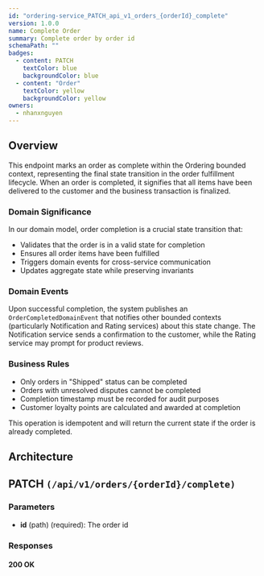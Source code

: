 ```yaml
---
id: "ordering-service_PATCH_api_v1_orders_{orderId}_complete"
version: 1.0.0
name: Complete Order
summary: Complete order by order id
schemaPath: ""
badges:
  - content: PATCH
    textColor: blue
    backgroundColor: blue
  - content: "Order"
    textColor: yellow
    backgroundColor: yellow
owners:
  - nhanxnguyen
---
```


## Overview

This endpoint marks an order as complete within the Ordering bounded context, representing the final state transition in the order fulfillment lifecycle. When an order is completed, it signifies that all items have been delivered to the customer and the business transaction is finalized.

### Domain Significance

In our domain model, order completion is a crucial state transition that:

- Validates that the order is in a valid state for completion
- Ensures all order items have been fulfilled
- Triggers domain events for cross-service communication
- Updates aggregate state while preserving invariants

### Domain Events

Upon successful completion, the system publishes an `OrderCompletedDomainEvent` that notifies other bounded contexts (particularly Notification and Rating services) about this state change. The Notification service sends a confirmation to the customer, while the Rating service may prompt for product reviews.

### Business Rules

- Only orders in "Shipped" status can be completed
- Orders with unresolved disputes cannot be completed
- Completion timestamp must be recorded for audit purposes
- Customer loyalty points are calculated and awarded at completion

This operation is idempotent and will return the current state if the order is already completed.

## Architecture

<NodeGraph />

## PATCH `(/api/v1/orders/{orderId}/complete)`

### Parameters

- **id** (path) (required): The order id

### Responses

#### <span className="text-green-500">200 OK</span>

<SchemaViewer file="response-200.json" maxHeight="500" id="response-200" />
